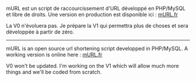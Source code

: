 mURL est un script de raccourcissement d'URL développé en PHP/MySQL et libre de droits.
Une version en production est disponible ici : [mURL.fr](http://murl.fr/)

La V0 n'évoluera pas. Je prépare la V1 qui permettra plus de choses et sera développée à partir de zéro.


---


mURL is an open source url shortening script developped in PHP/MySQL.
A working version is online here : [mURL.fr](http://murl.fr/)

V0 won't be updated. I'm working on the V1 which will allow much more things and we'll be coded from scratch.